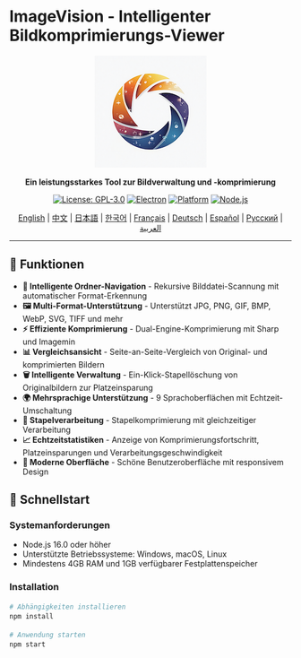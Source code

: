 # ImageVision - Intelligenter Bildkomprimierungs-Viewer

<div align="center">

![ImageVision Logo](logo.png)

**Ein leistungsstarkes Tool zur Bildverwaltung und -komprimierung**

[![License: GPL-3.0](https://img.shields.io/badge/License-GPL--3.0-blue.svg)](https://opensource.org/licenses/GPL-3.0)
[![Electron](https://img.shields.io/badge/Electron-v27.0.0-blue.svg)](https://www.electronjs.org/)
[![Platform](https://img.shields.io/badge/Platform-Windows%20%7C%20macOS%20%7C%20Linux-lightgrey.svg)](https://github.com/electron/electron)
[![Node.js](https://img.shields.io/badge/Node.js-v16.0+-green.svg)](https://nodejs.org/)

[English](README.md) | [中文](README.zh-CN.md) | [日本語](README.ja.md) | [한국어](README.ko.md) | [Français](README.fr.md) | [Deutsch](README.de.md) | [Español](README.es.md) | [Русский](README.ru.md) | [العربية](README.ar.md)

</div>

---

## 🌟 Funktionen

- **📁 Intelligente Ordner-Navigation** - Rekursive Bilddatei-Scannung mit automatischer Format-Erkennung
- **🖼️ Multi-Format-Unterstützung** - Unterstützt JPG, PNG, GIF, BMP, WebP, SVG, TIFF und mehr
- **⚡ Effiziente Komprimierung** - Dual-Engine-Komprimierung mit Sharp und Imagemin
- **📊 Vergleichsansicht** - Seite-an-Seite-Vergleich von Original- und komprimierten Bildern
- **🗑️ Intelligente Verwaltung** - Ein-Klick-Stapellöschung von Originalbildern zur Platzeinsparung
- **🌍 Mehrsprachige Unterstützung** - 9 Sprachoberflächen mit Echtzeit-Umschaltung
- **💾 Stapelverarbeitung** - Stapelkomprimierung mit gleichzeitiger Verarbeitung
- **📈 Echtzeitstatistiken** - Anzeige von Komprimierungsfortschritt, Platzeinsparungen und Verarbeitungsgeschwindigkeit
- **🎨 Moderne Oberfläche** - Schöne Benutzeroberfläche mit responsivem Design

## 🚀 Schnellstart

### Systemanforderungen

- Node.js 16.0 oder höher
- Unterstützte Betriebssysteme: Windows, macOS, Linux
- Mindestens 4GB RAM und 1GB verfügbarer Festplattenspeicher

### Installation

```bash
# Abhängigkeiten installieren
npm install

# Anwendung starten
npm start
```
